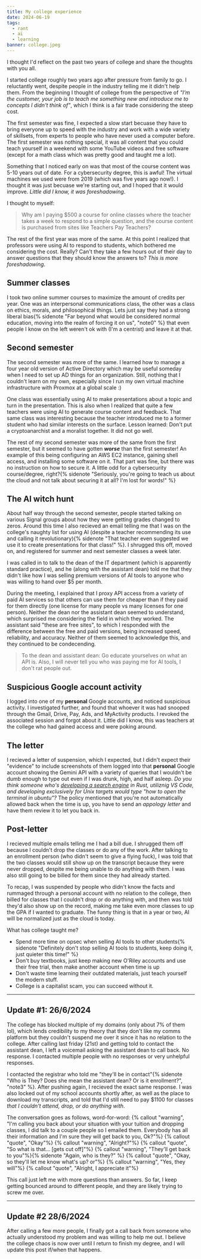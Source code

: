 ```yaml
---
title: My college experience
date: 2024-06-19
tags:
  - rant
  - ai
  - learning
banner: college.jpeg
---
```

I thought I'd reflect on the past two years of college and share the thoughts with you all.

I started college roughly two years ago after pressure from family to go. I reluctantly went, despite people in the industry telling me it didn't help them. From the beginning I thought of college from the perspective of *"I'm the customer, your job is to teach me something new and introduce me to concepts I didn't think of"*, which I think is a fair trade considering the steep cost.

The first semester was fine, I expected a slow start becuase they have to bring everyone up to speed with the industry and work with a wide variety of skillsets, from experts to people who have never used a computer before. The first semester was nothing special, it was all content that you could teach yourself in a weekend with some YouTube videos and free software (except for a math class which was pretty good and taught me a lot).

Something that I noticed early on was that most of the course content was 5-10 years out of date. For a cybersecurity degree, this is awful! The virtual machines we used were from 2019 (which was five years ago now!). I thought it was just becuase we're starting out, and I hoped that it would improve. *Little did I know, it was foreshadowing*.

I thought to myself:
> Why am I paying $500 a course for online classes where the teacher takes a week to respond to a simple question, and the course content is purchased from sites like Teachers Pay Teachers?

The rest of the first year was more of the same. At this point I realized that professors were using AI to respond to students, which bothered me considering the cost. Really? Can't they take a few hours out of their day to answer questions that they should know the answers to? *This is more foreshadowing*.

## Summer classes
I took two online summer courses to maximize the amount of credits per year. One was an interpersonal communications class, the other was a class on ethics, morals, and philosophical things. Lets just say they had a strong liberal bias{% sidenote "Far beyond what would be considered normal education, moving into the realm of forcing it on us", "note0" %} that even people I know on the left weren't ok with (I'm a centrist) and leave it at that.

## Second semester
The second semester was more of the same. I learned how to manage a four year old version of Active Directory which may be useful someday when I need to set up AD things for an organization. Still, nothing that I couldn't learn on my own, especially since I run my own virtual machine infrastructure with Proxmox at a global scale :)

One class was essentially using AI to make presentations about a topic and turn in the presentation. This is also when I realized that quite a few teachers were using AI to generate course content and feedback. That same class was interesting because the teacher introduced me to a former student who had similar interests on the surface. Lesson learned: Don't put a cryptoanarchist and a moralist together. It did not go well.

The rest of my second semester was more of the same from the first semester, but it seemed to have gotten ***worse*** than the first semester! An example of this being configuring an AWS EC2 instance, gaining shell access, and installing some software on it. That part was fine, but there was no instruction on how to secure it. A little odd for a cybersecurity course/degree, right?{% sidenote "Seriously, you're going to teach us about the cloud and not talk about securing it at all? I'm lost for words!" %}

## The AI witch hunt
About half way through the second semester, people started talking on various Signal groups about how they were getting grades changed to zeros. Around this time I also recieved an email telling me that I was on the college's naughty list for using AI (despite a teacher recommending its use and calling it revolutionary){% sidenote "That teacher even suggested we use it to create presentations for that class!" %}. I shrugged this off, moved on, and registered for summer and next semester classes a week later.

I was called in to talk to the dean of the IT department (which is apparently standard practice), and he (along with the assistant dean) told me that they didn't like how I was selling premium versions of AI tools to anyone who was willing to hand over $5 per month.

During the meeting, I explained that I proxy API access from a variety of paid AI services so that others can use them for cheaper than if they paid for them directly (one license for many people vs many licenses for one person). Neither the dean nor the assistant dean seemed to understand, which surprised me considering the field in which they worked. The assistant said "these are free sites", to which I responded with the difference between the free and paid versions, being increased speed, reliability, and accuracy. Neither of them seemed to acknowledge this, and they continued to be condecending. 

> To the dean and assistant dean: Go educate yourselves on what an API is. Also, I will never tell you who was paying me for AI tools, I don't rat people out.

## Suspicious Google account activity
I logged into one of my **personal** Google accounts, and noticed suspicious activity. I investigated further, and found that whoever it was had snooped through the Gmail, Drive, Pay, Ads, and MyActivity products. I revoked the associated session and forgot about it. Little did I know, this was teachers at the college who had gained access and were poking around.

## The letter
I recieved a letter of suspension, which I expected, but I didn't expect their "evidence" to include screenshots of them logged into that **personal** Google account showing the Gemini API with a variety of queries that I wouldn't be dumb enough to type out even if I was drunk, high, and half asleep. *Do you think someone who's [developing a search engine](/archive/2024/building-a-search-engine) in Rust, utiliznig VS Code, and developing exclusively for Unix targets would type "how to open the terminal in ubuntu"?*
The policy mentioned that you're not automatically allowed back when the time is up, you have to send an *appology letter* and have them review it to let you back in.

## Post-letter
I recieved multiple emails telling me I had a bill due. I shrugged them off because I couldn't drop the classes or do any of the work. After talking to an enrollment person (who didn't seem to give a flying fuck), I was told that the two classes would still show up on the transcript because they were never dropped, despite me being unable to do anything with them. I was also still going to be billed for them since they had already started.

To recap, I was suspended by people who didn't know the facts and rummaged through a personal account with no relation to the college, then billed for classes that I couldn't drop or do anything with, and then was told they'd also show up on the record, making me take even more classes to up the GPA if I wanted to graduate.
The funny thing is that in a year or two, AI will be normalized just as the cloud is today.

What has college taught me?
* Spend more time on opsec when selling AI tools to other students{% sidenote "Definitely don't stop selling AI tools to students, keep doing it, just quieter this time!" %}
* Don't buy textbooks, just keep making new O'Riley accounts and use their free trial, then make another account when time is up
* Don't waste time learning their outdated materials, just teach yourself the modern stuff.
* College is a capitalist scam, you can succeed without it.

---
## Update #1: 26/6/2024
The college has blocked multiple of my domains (only about 7% of them lol), which lends credibility to my theory that they don't like my comms platform but they couldn't suspend me over it since it has no relation to the college. After calling last friday (21st) and getting told to contact the assistant dean, I left a voicemail asking the assistant dean to call back. No response. I contacted multiple people with no responses or very unhelpful responses.

I contacted the registrar who told me "they'll be in contact"{% sidenote "Who is They? Does she mean the assistant dean? Or is it enrollment?", "note3" %}. After pushing again, I recieved the exact same response. I was also locked out of my school accounts shortly after, as well as the place to download my transcripts, and told that I'd still need to pay $1100 for classes *that I couldn't attend, drop, or do anything with*.

The conversation goes as follows, word-for-word:
{% callout "warning", "I'm calling you back about your situation with your tuition and dropping classes, I did talk to a couple people so I emailed them. Everybody has all their information and I'm sure they will get back to you, Ok?"%}
{% callout "quote", "Okay"%}
{% callout "warning", "Alright?"%}
{% callout "quote", "So what is that... [gets cut off]"%}
{% callout "warning", "They'll get back to you"%}{% sidenote "Again, who is they?" %}
{% callout "quote", "Okay, so they'll let me know what's up? or"%}
{% callout "warning", "Yes, they will"%}
{% callout "quote", "Alright, I appreciate it"%}

This call just left me with more questions than answers. So far, I keep getting bounced around to different people, and they are likely trying to screw me over.

---
## Update #2 28/6/2024
After calling a few more people, I finally got a call back from someone who actually understood my problem and was willing to help me out. I believe the college chaos is now over until I return to finish my degree, and I will update this post if/when that happens.